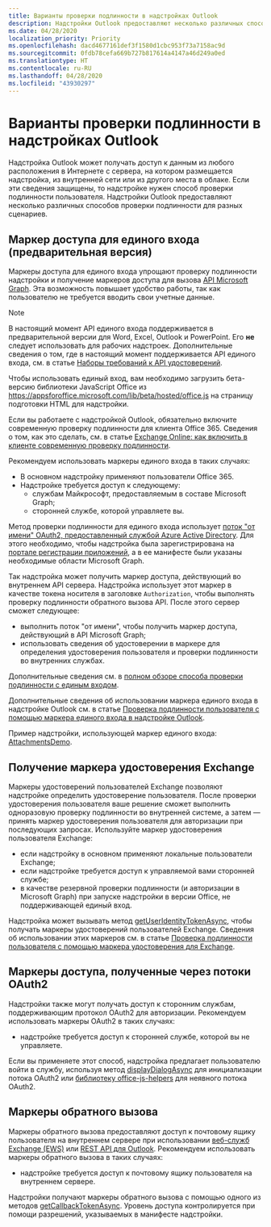 ```yaml
---
title: Варианты проверки подлинности в надстройках Outlook
description: Надстройки Outlook предоставляют несколько различных способов проверки подлинности для разных сценариев.
ms.date: 04/28/2020
localization_priority: Priority
ms.openlocfilehash: dacd4677161def3f1580d1cbc953f73a7158ac9d
ms.sourcegitcommit: 0fdb78cefa669b727b817614a4147a46d249a0ed
ms.translationtype: HT
ms.contentlocale: ru-RU
ms.lasthandoff: 04/28/2020
ms.locfileid: "43930297"
---
```

# <a name="authentication-options-in-outlook-add-ins"></a>Варианты проверки подлинности в надстройках Outlook

Надстройка Outlook может получать доступ к данным из любого расположения в Интернете с сервера, на котором размещается надстройка, из внутренней сети или из другого места в облаке. Если эти сведения защищены, то надстройке нужен способ проверки подлинности пользователя. Надстройки Outlook предоставляют несколько различных способов проверки подлинности для разных сценариев.

## <a name="single-sign-on-access-token-preview"></a>Маркер доступа для единого входа (предварительная версия)

Маркеры доступа для единого входа упрощают проверку подлинности надстройки и получение маркеров доступа для вызова [API Microsoft Graph](/graph/overview). Эта возможность повышает удобство работы, так как пользователю не требуется вводить свои учетные данные.

> [!NOTE]
> В настоящий момент API единого входа поддерживается в предварительной версии для Word, Excel, Outlook и PowerPoint. Его **не** следует использовать для рабочих надстроек. Дополнительные сведения о том, где в настоящий момент поддерживается API единого входа, см. в статье [Наборы требований к API удостоверений](../reference/requirement-sets/identity-api-requirement-sets.md).
>
> Чтобы использовать единый вход, вам необходимо загрузить бета-версию библиотеки JavaScript Office из https://appsforoffice.microsoft.com/lib/beta/hosted/office.js на страницу подготовки HTML для надстройки.
>
> Если вы работаете с надстройкой Outlook, обязательно включите современную проверку подлинности для клиента Office 365. Сведения о том, как это сделать, см. в статье [Exchange Online: как включить в клиенте современную проверку подлинности](https://social.technet.microsoft.com/wiki/contents/articles/32711.exchange-online-how-to-enable-your-tenant-for-modern-authentication.aspx).

Рекомендуем использовать маркеры единого входа в таких случаях:

- В основном надстройку применяют пользователи Office 365.
- Надстройке требуется доступ к следующему:
  - службам Майкрософт, предоставляемым в составе Microsoft Graph;
  - сторонней службе, которой управляете вы.

Метод проверки подлинности для единого входа использует [поток "от имени" OAuth2, предоставленный службой Azure Active Directory](/azure/active-directory/develop/active-directory-v2-protocols-oauth-on-behalf-of). Для этого необходимо, чтобы надстройка была зарегистрирована на [портале регистрации приложений](https://apps.dev.microsoft.com/), а в ее манифесте были указаны необходимые области Microsoft Graph.

Так надстройка может получить маркер доступа, действующий во внутреннем API сервера. Надстройка использует этот маркер в качестве токена носителя в заголовке `Authorization`, чтобы выполнять проверку подлинности обратного вызова API. После этого сервер сможет следующее:

- выполнить поток "от имени", чтобы получить маркер доступа, действующий в API Microsoft Graph;
- использовать сведения об удостоверении в маркере для определения удостоверения пользователя и проверки подлинности во внутренних службах.

Дополнительные сведения см. в [полном обзоре способа проверки подлинности с единым входом](../develop/sso-in-office-add-ins.md).

Дополнительные сведения об использовании маркера единого входа в надстройке Outlook см. в статье [Проверка подлинности пользователя с помощью маркера единого входа в надстройке Outlook](authenticate-a-user-with-an-sso-token.md).

Пример надстройки, использующей маркер единого входа: [AttachmentsDemo](https://github.com/OfficeDev/outlook-add-in-attachments-demo).

## <a name="exchange-user-identity-token"></a>Получение маркера удостоверения Exchange

Маркеры удостоверений пользователей Exchange позволяют надстройке определить удостоверение пользователя. После проверки удостоверения пользователя ваше решение сможет выполнить одноразовую проверку подлинности во внутренней системе, а затем — принять маркер удостоверения пользователя для авторизации при последующих запросах. Используйте маркер удостоверения пользователя Exchange:

- если надстройку в основном применяют локальные пользователи Exchange;
- если надстройке требуется доступ к управляемой вами сторонней службе;
- в качестве резервной проверки подлинности (и авторизации в Microsoft Graph) при запуске надстройки в версии Office, не поддерживающей единый вход.

Надстройка может вызывать метод [getUserIdentityTokenAsync](/javascript/api/outlook/office.mailbox#getuseridentitytokenasync-callback--usercontext-), чтобы получать маркеры удостоверений пользователей Exchange. Сведения об использовании этих маркеров см. в статье [Проверка подлинности пользователя с помощью маркера удостоверения для Exchange](authenticate-a-user-with-an-identity-token.md).

## <a name="access-tokens-obtained-via-oauth2-flows"></a>Маркеры доступа, полученные через потоки OAuth2

Надстройки также могут получать доступ к сторонним службам, поддерживающим протокол OAuth2 для авторизации. Рекомендуем использовать маркеры OAuth2 в таких случаях:

- надстройке требуется доступ к сторонней службе, которой вы не управляете.

Если вы применяете этот способ, надстройка предлагает пользователю войти в службу, используя метод [displayDialogAsync](/javascript/api/office/office.ui#displaydialogasync-startaddress--options--callback-) для инициализации потока OAuth2 или [библиотеку office-js-helpers](https://github.com/OfficeDev/office-js-helpers) для неявного потока OAuth2.

## <a name="callback-tokens"></a>Маркеры обратного вызова

Маркеры обратного вызова предоставляют доступ к почтовому ящику пользователя на внутреннем сервере при использовании [веб-служб Exchange (EWS)](/exchange/client-developer/exchange-web-services/explore-the-ews-managed-api-ews-and-web-services-in-exchange) или [REST API для Outlook](/previous-versions/office/office-365-api/api/version-2.0/use-outlook-rest-api). Рекомендуем использовать маркеры обратного вызова в таких случаях:

- надстройке требуется доступ к почтовому ящику пользователя на внутреннем сервере.

Надстройки получают маркеры обратного вызова с помощью одного из методов [getCallbackTokenAsync](../reference/objectmodel/preview-requirement-set/office.context.mailbox.md#methods). Уровень доступа контролируется при помощи разрешений, указываемых в манифесте надстройки.
